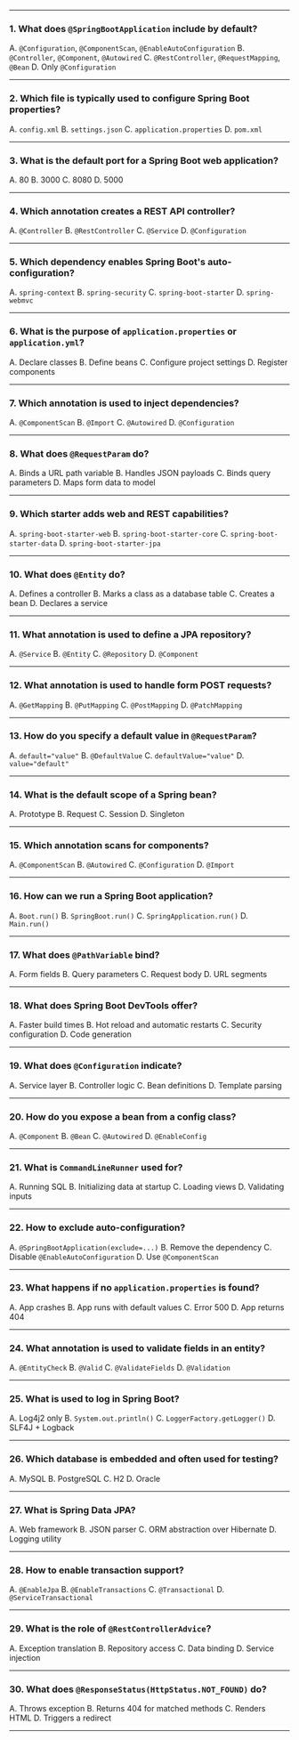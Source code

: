
---

### 1. What does `@SpringBootApplication` include by default?

A. `@Configuration`, `@ComponentScan`, `@EnableAutoConfiguration`
B. `@Controller`, `@Component`, `@Autowired`
C. `@RestController`, `@RequestMapping`, `@Bean`
D. Only `@Configuration`

---

### 2. Which file is typically used to configure Spring Boot properties?

A. `config.xml`
B. `settings.json`
C. `application.properties`
D. `pom.xml`

---

### 3. What is the default port for a Spring Boot web application?

A. 80
B. 3000
C. 8080
D. 5000

---

### 4. Which annotation creates a REST API controller?

A. `@Controller`
B. `@RestController`
C. `@Service`
D. `@Configuration`

---

### 5. Which dependency enables Spring Boot's auto-configuration?

A. `spring-context`
B. `spring-security`
C. `spring-boot-starter`
D. `spring-webmvc`

---

### 6. What is the purpose of `application.properties` or `application.yml`?

A. Declare classes
B. Define beans
C. Configure project settings
D. Register components

---

### 7. Which annotation is used to inject dependencies?

A. `@ComponentScan`
B. `@Import`
C. `@Autowired`
D. `@Configuration`

---

### 8. What does `@RequestParam` do?

A. Binds a URL path variable
B. Handles JSON payloads
C. Binds query parameters
D. Maps form data to model

---

### 9. Which starter adds web and REST capabilities?

A. `spring-boot-starter-web`
B. `spring-boot-starter-core`
C. `spring-boot-starter-data`
D. `spring-boot-starter-jpa`

---

### 10. What does `@Entity` do?

A. Defines a controller
B. Marks a class as a database table
C. Creates a bean
D. Declares a service

---

### 11. What annotation is used to define a JPA repository?

A. `@Service`
B. `@Entity`
C. `@Repository`
D. `@Component`

---

### 12. What annotation is used to handle form POST requests?

A. `@GetMapping`
B. `@PutMapping`
C. `@PostMapping`
D. `@PatchMapping`

---

### 13. How do you specify a default value in `@RequestParam`?

A. `default="value"`
B. `@DefaultValue`
C. `defaultValue="value"`
D. `value="default"`

---

### 14. What is the default scope of a Spring bean?

A. Prototype
B. Request
C. Session
D. Singleton

---

### 15. Which annotation scans for components?

A. `@ComponentScan`
B. `@Autowired`
C. `@Configuration`
D. `@Import`

---

### 16. How can we run a Spring Boot application?

A. `Boot.run()`
B. `SpringBoot.run()`
C. `SpringApplication.run()`
D. `Main.run()`

---

### 17. What does `@PathVariable` bind?

A. Form fields
B. Query parameters
C. Request body
D. URL segments

---

### 18. What does Spring Boot DevTools offer?

A. Faster build times
B. Hot reload and automatic restarts
C. Security configuration
D. Code generation

---

### 19. What does `@Configuration` indicate?

A. Service layer
B. Controller logic
C. Bean definitions
D. Template parsing

---

### 20. How do you expose a bean from a config class?

A. `@Component`
B. `@Bean`
C. `@Autowired`
D. `@EnableConfig`

---

### 21. What is `CommandLineRunner` used for?

A. Running SQL
B. Initializing data at startup
C. Loading views
D. Validating inputs

---

### 22. How to exclude auto-configuration?

A. `@SpringBootApplication(exclude=...)`
B. Remove the dependency
C. Disable `@EnableAutoConfiguration`
D. Use `@ComponentScan`

---

### 23. What happens if no `application.properties` is found?

A. App crashes
B. App runs with default values
C. Error 500
D. App returns 404

---

### 24. What annotation is used to validate fields in an entity?

A. `@EntityCheck`
B. `@Valid`
C. `@ValidateFields`
D. `@Validation`

---

### 25. What is used to log in Spring Boot?

A. Log4j2 only
B. `System.out.println()`
C. `LoggerFactory.getLogger()`
D. SLF4J + Logback

---

### 26. Which database is embedded and often used for testing?

A. MySQL
B. PostgreSQL
C. H2
D. Oracle

---

### 27. What is Spring Data JPA?

A. Web framework
B. JSON parser
C. ORM abstraction over Hibernate
D. Logging utility

---

### 28. How to enable transaction support?

A. `@EnableJpa`
B. `@EnableTransactions`
C. `@Transactional`
D. `@ServiceTransactional`

---

### 29. What is the role of `@RestControllerAdvice`?

A. Exception translation
B. Repository access
C. Data binding
D. Service injection

---

### 30. What does `@ResponseStatus(HttpStatus.NOT_FOUND)` do?

A. Throws exception
B. Returns 404 for matched methods
C. Renders HTML
D. Triggers a redirect

---


